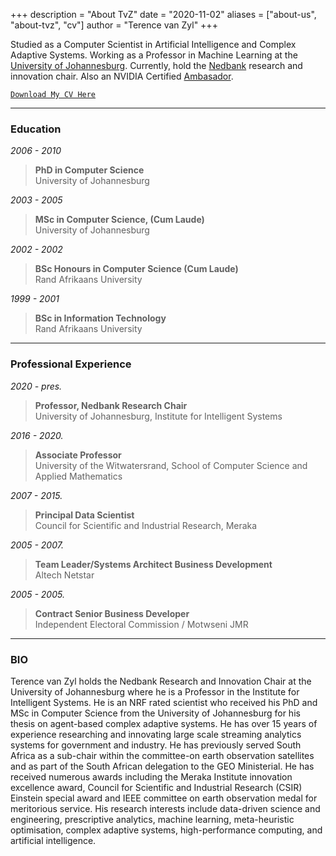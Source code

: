 +++
description = "About TvZ"
date = "2020-11-02"
aliases = ["about-us", "about-tvz", "cv"]
author = "Terence van Zyl"
+++

Studied as a Computer Scientist in Artificial Intelligence and Complex Adaptive Systems. Working as a Professor in Machine Learning at the [University of Johannesburg](https://www.uj.ac.za/). Currently, hold the [Nedbank](https://www.nedbank.co.za/) research and innovation chair. Also an NVIDIA Certified [Ambasador](https://www.nvidia.com/en-us/training/instructor-directory/bio/?instructorId=0038Z00002puKknQAE). 

[```Download My CV Here```](Curriculum_Vitae_for_Terence_van_Zyl.pdf)

<!-- <div id="adobe-dc-view" style="height: 360px; width: 500px;"></div>
<script src="https://documentservices.adobe.com/view-sdk/viewer.js"></script>
<script type="text/javascript">
  document.addEventListener("adobe_dc_view_sdk.ready", function(){
    var adobeDCView = new AdobeDC.View({clientId: "a1dec190a93b4e8ab22111929be6a137", divId: "adobe-dc-view"});
    adobeDCView.previewFile({
      content:{ location:
        { url: "https://tvanzyl.github.io/about/Curriculum_Vitae_for_Terence_van_Zyl.pdf"}},
      metaData:{fileName: "https://tvanzyl.github.io/about/Curriculum_Vitae_for_Terence_van_Zyl.pdf"}
    },
    {
      embedMode: "SIZED_CONTAINER"
    });
  });
</script> -->

--- 

### Education

*2006 - 2010* 
> **PhD in Computer Science**  
> University of Johannesburg

*2003 - 2005*
> **MSc in Computer Science, (Cum Laude)**  
> University of Johannesburg

*2002 - 2002*
> **BSc Honours in Computer Science (Cum Laude)**  
> Rand Afrikaans University

*1999 - 2001*
> **BSc in Information Technology**  
> Rand Afrikaans University

--- 

### Professional Experience

*2020 - pres.* 
> **Professor, Nedbank Research Chair**  
> University of  Johannesburg, Institute for Intelligent Systems

*2016 - 2020.* 
> **Associate Professor**  
> University of the Witwatersrand, School of Computer Science and Applied Mathematics

*2007 - 2015.* 
> **Principal Data Scientist**  
> Council for Scientific and Industrial Research, Meraka 

*2005 - 2007.* 
> **Team Leader/Systems Architect Business Development**  
> Altech Netstar

*2005 - 2005.* 
> **Contract Senior Business Developer**  
> Independent Electoral Commission / Motwseni JMR

---

### BIO

Terence van Zyl holds the Nedbank Research and Innovation Chair at the University of Johannesburg where he is a Professor in the Institute for Intelligent Systems. He is an NRF rated scientist who received his PhD and MSc in Computer Science from the University of Johannesburg for his thesis on agent-based complex adaptive systems. He has over 15 years of experience researching and innovating large scale streaming analytics systems for government and industry. He has previously served South Africa as a sub-chair within the committee-on earth observation satellites and as part of the South African delegation to the GEO Ministerial. He has received numerous awards including the Meraka Institute innovation excellence award, Council for Scientific and Industrial Research (CSIR) Einstein special award and IEEE committee on earth observation medal for meritorious service. His research interests include data-driven science and engineering, prescriptive analytics, machine learning, meta-heuristic optimisation, complex adaptive systems, high-performance computing, and artificial intelligence.

